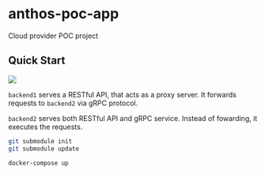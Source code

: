 # anthos-poc-app

Cloud provider POC project

## Quick Start

[![](https://mermaid.ink/img/eyJjb2RlIjoic2VxdWVuY2VEaWFncmFtXG5wYXJ0aWNpcGFudCBVc2VyXG5wYXJ0aWNpcGFudCBCYWNrZW5kMVxucGFydGljaXBhbnQgQmFja2VuZDJcblxuXG5yZWN0IHJnYigyNTUsMjI4LDIyNSlcbk5vdGUgb3ZlciBVc2VyLEJhY2tlbmQyOiBCYWNrZW5kMSBhcyBhIHByb3h5IHNlcnZlclxuVXNlci0-PitCYWNrZW5kMTogR0VUIC9jYWxjdWxhdG9yL2ZpYm8vNVxuQmFja2VuZDEtPj4rQmFja2VuZDI6IFJQQyBDYWxjdWxhdG9yU2VydmljZS5GaWJvbmFjY2koNSlcbnJlY3QgcmdiKDI1NSwyMTgsMTg1KVxuTm90ZSBvdmVyIEJhY2tlbmQyOiBDYWxjdWxhdGUgZmlib25hY2NpXG5lbmRcbkJhY2tlbmQyLS0-Pi1CYWNrZW5kMTogNVxuQmFja2VuZDEtLT4-LVVzZXI6IDVcbmVuZFxuXG4lJSBibGFuayBzcGFjZVxucmVjdCByZ2IoMjU1LDIxOCwxODUpXG5lbmRcblxuJSVyZWN0IHJnYigyNTUsMjE4LDE4NSlcbnJlY3QgcmdiKDI1NSwyMjgsMjI1KVxuTm90ZSBvdmVyIFVzZXIsQmFja2VuZDI6IERpcmVjdGx5IHNlbmQgYSBIVFRQIHJlcXVlc3QgdG8gQmFja2VuZDJcblVzZXItPj4rQmFja2VuZDI6IEdFVCAvY2FsY3VsYXRvci9maWJvLzVcbnJlY3QgcmdiKDI1NSwyMTgsMTg1KVxuTm90ZSBvdmVyIEJhY2tlbmQyOiBDYWxjdWxhdGUgZmlib25hY2NpXG5lbmRcbkJhY2tlbmQyLS0-Pi1Vc2VyOiA1XG5lbmQiLCJtZXJtYWlkIjp7InRoZW1lIjoiZGVmYXVsdCJ9LCJ1cGRhdGVFZGl0b3IiOmZhbHNlfQ)](https://mermaid-js.github.io/mermaid-live-editor/#/edit/eyJjb2RlIjoic2VxdWVuY2VEaWFncmFtXG5wYXJ0aWNpcGFudCBVc2VyXG5wYXJ0aWNpcGFudCBCYWNrZW5kMVxucGFydGljaXBhbnQgQmFja2VuZDJcblxuXG5yZWN0IHJnYigyNTUsMjI4LDIyNSlcbk5vdGUgb3ZlciBVc2VyLEJhY2tlbmQyOiBCYWNrZW5kMSBhcyBhIHByb3h5IHNlcnZlclxuVXNlci0-PitCYWNrZW5kMTogR0VUIC9jYWxjdWxhdG9yL2ZpYm8vNVxuQmFja2VuZDEtPj4rQmFja2VuZDI6IFJQQyBDYWxjdWxhdG9yU2VydmljZS5GaWJvbmFjY2koNSlcbnJlY3QgcmdiKDI1NSwyMTgsMTg1KVxuTm90ZSBvdmVyIEJhY2tlbmQyOiBDYWxjdWxhdGUgZmlib25hY2NpXG5lbmRcbkJhY2tlbmQyLS0-Pi1CYWNrZW5kMTogNVxuQmFja2VuZDEtLT4-LVVzZXI6IDVcbmVuZFxuXG4lJSBibGFuayBzcGFjZVxucmVjdCByZ2IoMjU1LDIxOCwxODUpXG5lbmRcblxuJSVyZWN0IHJnYigyNTUsMjE4LDE4NSlcbnJlY3QgcmdiKDI1NSwyMjgsMjI1KVxuTm90ZSBvdmVyIFVzZXIsQmFja2VuZDI6IERpcmVjdGx5IHNlbmQgYSBIVFRQIHJlcXVlc3QgdG8gQmFja2VuZDJcblVzZXItPj4rQmFja2VuZDI6IEdFVCAvY2FsY3VsYXRvci9maWJvLzVcbnJlY3QgcmdiKDI1NSwyMTgsMTg1KVxuTm90ZSBvdmVyIEJhY2tlbmQyOiBDYWxjdWxhdGUgZmlib25hY2NpXG5lbmRcbkJhY2tlbmQyLS0-Pi1Vc2VyOiA1XG5lbmQiLCJtZXJtYWlkIjp7InRoZW1lIjoiZGVmYXVsdCJ9LCJ1cGRhdGVFZGl0b3IiOmZhbHNlfQ)

`backend1` serves a RESTful API, that acts as a proxy server. It forwards requests to `backend2` via gRPC protocol.

`backend2` serves both RESTful API and gRPC service. Instead of fowarding, it executes the requests.

```sh
git submodule init
git submodule update

docker-compose up
```
